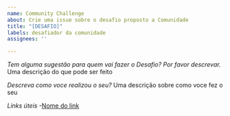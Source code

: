 ```yaml
---
name: Community Challenge
about: Crie uma issue sobre o desafio proposto a Comunidade
title: "[DESAFIO]"
labels: desafiador da comunidade
assignees: ''

---
```


*Tem alguma sugestão para quem vai fazer o Desafio? Por favor descrevar.*
Uma descrição do que pode ser feito

*Descreva como voce realizou o seu?*
Uma descrição sobre como voce fez o seu

*Links úteis*
-[Nome do link](URL)

